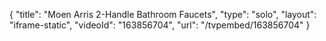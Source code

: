 {
    "title": "Moen Arris 2-Handle Bathroom Faucets",
    "type": "solo",
    "layout": "iframe-static",
    "videoId": "163856704",
    "url": "\/tvpembed\/163856704"
}